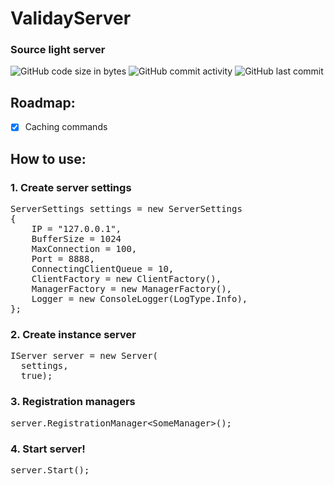 # ValidayServer
  
  ### Source light server
  
  ![GitHub code size in bytes](https://img.shields.io/github/languages/code-size/Validay/ValidayServer)
  ![GitHub commit activity](https://img.shields.io/github/commit-activity/t/Validay/ValidayServer)
  ![GitHub last commit](https://img.shields.io/github/last-commit/Validay/ValidayServer)

## Roadmap:
  - [x] Caching commands

## How to use:
### 1. Create server settings
<pre>
ServerSettings settings = new ServerSettings
{
    IP = "127.0.0.1",
    BufferSize = 1024
    MaxConnection = 100,
    Port = 8888,
    ConnectingClientQueue = 10,
    ClientFactory = new ClientFactory(),
    ManagerFactory = new ManagerFactory(),
    Logger = new ConsoleLogger(LogType.Info),
};
</pre>

### 2. Create instance server
<pre>
IServer server = new Server(
  settings, 
  true);
</pre>

### 3. Registration managers
<pre>
server.RegistrationManager&ltSomeManager>();
</pre>

### 4. Start server!
<pre>
server.Start();
</pre>
